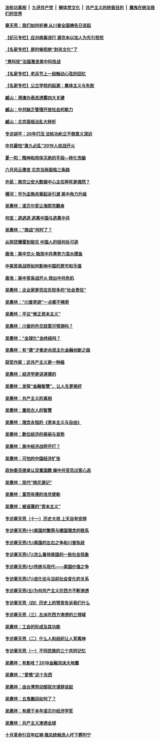 

####  [法轮功真相](../../../../basic/blob/master/README.md?t=04051730) &nbsp;|&nbsp; [九评共产党](../../../../9ping.md/blob/master/README.md?t=04051730) &nbsp;|&nbsp; [解体党文化](../../../../jtdwh.md/blob/master/README.md?t=04051730)  &nbsp;|&nbsp; [共产主义的终极目的](../../../../gczydzjmd.md/blob/master/README.md?t=04051730) &nbsp;|&nbsp; [魔鬼在统治我们的世界](../../../../mgztzwmdsj.md/blob/master/README.md?t=04051730) 

#### [章天亮：我们如何祈祷 从川普全国祷告日说起](../pages/nsc423/n11944627.md?t=04051730) 

#### [【纪元专栏】应对病毒流行 渥京未以加人为先引担忧](../pages/nsc423/n11875714.md?t=04051730) 

#### [【名家专栏】是时候拒绝“封杀文化”了](../pages/nsc423/n11814093.md?t=04051730) 

#### [“黑科技”治国激发美中科技战](../pages/nsc423/n11638056.md?t=04051730) 

#### [【名家专栏】老兵节上一段触动心弦的回忆](../pages/nsc423/n11646016.md?t=04051730) 

#### [【名家专栏】公立学校的起源：集体主义与失败](../pages/nsc423/n11601833.md?t=04051730) 

#### [臧山：港澳办表态透露四大关键](../pages/nsc423/n11421628.md?t=04051730) 

#### [臧山：中共缺乏管理开放社会的能力](../pages/nsc423/n11407457.md?t=04051730) 

#### [臧山：北京面临治乱大转折](../pages/nsc423/n11406895.md?t=04051730) 

#### [专访胡平：20年打压 法轮功屹立不倒意义深远](../pages/nsc423/n11398800.md?t=04051730) 

#### [中共最怕“逢九必乱”2019人权战开火](../pages/nsc423/n11385248.md?t=04051730) 

#### [夏一阳：精神和肉体灭绝的手段—转化洗脑](../pages/nsc423/n11368250.md?t=04051730) 

#### [六月风云激变 北京当局面临三条路](../pages/nsc423/n11313668.md?t=04051730) 

#### [许茹：南京公安大数据中心主任猝死是偶然？](../pages/nsc423/n11064744.md?t=04051730) 

#### [横河：华为孟晚舟案起诉引渡 美中角力升级](../pages/nsc423/n11027230.md?t=04051730) 

#### [吴惠林：诺贝尔奖让海耶克翻身](../pages/nsc423/n10890049.md?t=04051730) 

#### [何坚：逃逃逃 逃离中国与逃离中共](../pages/nsc423/n10592891.md?t=04051730) 

#### [吴惠林：“商战”何时了？](../pages/nsc423/n10573558.md?t=04051730) 

#### [从网贷爆雷到股灾 中国人的钱何处可逃](../pages/nsc423/n10572800.md?t=04051730) 

#### [唐浩：美中交火 隐现中共黑势力混水摸鱼](../pages/nsc423/n10544040.md?t=04051730) 

#### [中美贸易战将如何影响中国的房市和币值](../pages/nsc423/n10543697.md?t=04051730) 

#### [唐浩：美中贸易战开火 烧出中共危机](../pages/nsc423/n10540126.md?t=04051730) 

#### [吴惠林：企业家是否应负较多的“社会责任”](../pages/nsc423/n10535022.md?t=04051730) 

#### [吴惠林：“川普奇迹”一点都不稀奇](../pages/nsc423/n10512808.md?t=04051730) 

#### [吴惠林：平议“修正资本主义”](../pages/nsc423/n10495724.md?t=04051730) 

#### [吴惠林：川普的外交政策可预测吗？](../pages/nsc423/n10462387.md?t=04051730) 

#### [吴惠林：“全球化”会终结吗？](../pages/nsc423/n10452838.md?t=04051730) 

#### [吴惠林：有“德”才能走向民主化金融创新之路](../pages/nsc423/n10432292.md?t=04051730) 

#### [获奖作家：这共产主义是一种癌](../pages/nsc423/n10431541.md?t=04051730) 

#### [吴惠林：经济学是讲道德的](../pages/nsc423/n10398014.md?t=04051730) 

#### [吴惠林：发挥“金融智慧”，让人生更美好](../pages/nsc423/n10375019.md?t=04051730) 

#### [吴惠林：共产主义的真相](../pages/nsc423/n10351394.md?t=04051730) 

#### [吴惠林：重拾古人的智慧](../pages/nsc423/n10337691.md?t=04051730) 

#### [吴惠林：理念永恒的《资本主义与自由》](../pages/nsc423/n10316274.md?t=04051730) 

#### [吴惠林：数位经济的美丽与哀愁](../pages/nsc423/n10292946.md?t=04051730) 

#### [吴惠林：美中经济战将开打？](../pages/nsc423/n10258825.md?t=04051730) 

#### [吴惠林：可怕的中国经济扩张](../pages/nsc423/n10219147.md?t=04051730) 

#### [政协委员提承认双重国籍 揭中共官员过客心态](../pages/nsc423/n10208809.md?t=04051730) 

#### [吴惠林：现代“桃花源记”](../pages/nsc423/n10185234.md?t=04051730) 

#### [吴惠林：富而有德的洛克斐勒](../pages/nsc423/n10142264.md?t=04051730) 

#### [吴惠林：被诬蔑的“资本主义”](../pages/nsc423/n10124816.md?t=04051730) 

#### [专访章天亮（十一）历史大戏 上天自有安排](../pages/nsc423/n10094905.md?t=04051730) 

#### [专访章天亮(十)美国的繁荣与建国理念的联系](../pages/nsc423/n10094899.md?t=04051730) 

#### [专访章天亮(九)美国的左右之争和川普执政](../pages/nsc423/n10094889.md?t=04051730) 

#### [专访章天亮(八)怎么看待美国的一些社会现象](../pages/nsc423/n10094857.md?t=04051730) 

#### [专访章天亮(七)传统与现代——美国价值之争](../pages/nsc423/n10093140.md?t=04051730) 

#### [专访章天亮(六)进化论与当前社会变化的关系](../pages/nsc423/n10092036.md?t=04051730) 

#### [专访章天亮(五)为何共产主义在西方不断渗透](../pages/nsc423/n10083620.md?t=04051730) 

#### [专访章天亮（四）历史上的预言告诉我们什么](../pages/nsc423/n10083606.md?t=04051730) 

#### [专访章天亮（三）左派在西方渗透的三领域](../pages/nsc423/n10081115.md?t=04051730) 

#### [吴惠林：工会的形成及其功能](../pages/nsc423/n10080633.md?t=04051730) 

#### [专访章天亮（二）什么人和组织让人背离神](../pages/nsc423/n10076637.md?t=04051730) 

#### [专访章天亮（一）不同民族的三个共同记忆](../pages/nsc423/n10074188.md?t=04051730) 

#### [吴惠林：有影呒？2018金融泡沫大地震](../pages/nsc423/n10040534.md?t=04051730) 

#### [吴惠林：“爱情”这个东西](../pages/nsc423/n10019423.md?t=04051730) 

#### [吴惠林：由台湾劳动部政次请辞说起](../pages/nsc423/n9979679.md?t=04051730) 

#### [吴惠林：五鬼搬运如何了？](../pages/nsc423/n9925338.md?t=04051730) 

#### [吴惠林：有感于本年诺贝尔经济学奖](../pages/nsc423/n9871883.md?t=04051730) 

#### [吴惠林：共产主义渗透全球](../pages/nsc423/n9812748.md?t=04051730) 

#### [十月革命引百年红祸 俄总统候选人吁下葬列宁](../pages/nsc423/n9810182.md?t=04051730) 

